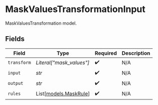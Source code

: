 # MaskValuesTransformationInput

MaskValuesTransformation model.


## Fields

| Field                                          | Type                                           | Required                                       | Description                                    |
| ---------------------------------------------- | ---------------------------------------------- | ---------------------------------------------- | ---------------------------------------------- |
| `transform`                                    | *Literal["mask_values"]*                       | :heavy_check_mark:                             | N/A                                            |
| `input`                                        | *str*                                          | :heavy_check_mark:                             | N/A                                            |
| `output`                                       | *str*                                          | :heavy_check_mark:                             | N/A                                            |
| `rules`                                        | List[[models.MaskRule](../models/maskrule.md)] | :heavy_check_mark:                             | N/A                                            |